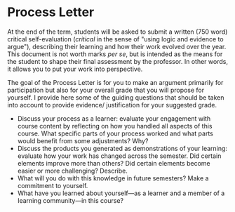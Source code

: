 # Process Letter

At the end of the term, students will be asked to submit a written (750 word) critical self-evaluation (_critical_ in the sense of "using logic and evidence to argue"), describing their learning and how their work evolved over the year. This document is not worth marks _per se_, but is intended as the means for the student to shape their final assessment by the professor. In other words, it allows you to put your work into perspective.&#x20;

The goal of the Process Letter is for you to make an argument primarily for participation but also for your overall grade that you will propose for yourself. I provide here some of the guiding questions that should be taken into account to provide evidence/ justification for your suggested grade.&#x20;

* Discuss your process as a learner: evaluate your engagement with course content by reflecting on how you handled all aspects of this course. What specific parts of your process worked and what parts would benefit from some adjustments? Why?&#x20;
* Discuss the products you generated as demonstrations of your learning: evaluate how your work has changed across the semester. Did certain elements improve more than others? Did certain elements become easier or more challenging? Describe.&#x20;
* What will you do with this knowledge in future semesters? Make a commitment to yourself.
* What have you learned about yourself—as a learner and a member of a learning community—in this course?

&#x20;
